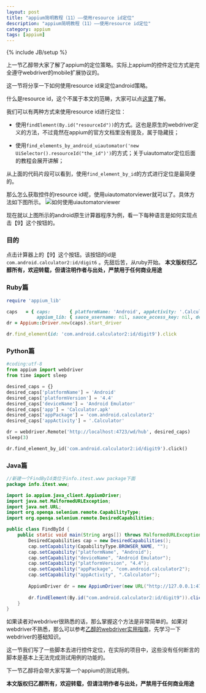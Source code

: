 ```yaml
---
layout: post
title: "appium简明教程（11）——使用resource id定位"
description: "appium简明教程（11）——使用resource id定位"
category: appium 
tags: [appium]
---
```

{% include JB/setup %}

上一节乙醇带大家了解了appium的定位策略。实际上appium的控件定位方式是完全遵守webdriver的mobile扩展协议的。

这一节将分享一下如何使用resource id来定位android策略。

什么是resource id，这个不属于本文的范畴，大家可以点[这里](http://developer.android.com/guide/topics/resources/accessing-resources.html)了解。

我们可以有两种方式来使用resource id进行定位：

* 使用```findElement(By.id("resourceId"))```的方式。这也是原生的webdriver定义的方法，不过竟然在appium的官方文档里没有提及，属于隐藏技；

* 使用```find_elements_by_android_uiautomator('new UiSelector().resourceId("the_id")')```的方式；关于uiautomator定位后面的教程会展开讲解；

从上面的代码片段可以看到，使用```find_element_by_id```的方式进行定位是最简便的。

那么怎么获取控件的resource id呢，使用uiautomatorviewer就可以了。具体方法如下图所示。
![如何使用uiautomatorviewer](http://images.cnitblog.com/i/146263/201406/282059351953586.gif)

现在就以上图所示的android原生计算器程序为例，看一下每种语言是如何实现点击【9】这个按钮的。

### 目的

点击计算器上的【9】这个按钮。该按钮的id是```com.android.calculator2:id/digit6``` 。先甜后苦，从ruby开始。
**本文版权归乙醇所有，欢迎转载，但请注明作者与出处，严禁用于任何商业用途**

### Ruby篇

```ruby
require 'appium_lib'

caps   = { caps:       { platformName: 'Android', appActivity: '.Calculator', appPackage: 'com.android.calculator2' },
           appium_lib: { sauce_username: nil, sauce_access_key: nil, debug: true} }
dr = Appium::Driver.new(caps).start_driver

dr.find_element(id: 'com.android.calculator2:id/digit9').click
```

### Python篇

```python
#coding:utf-8
from appium import webdriver
from time import sleep

desired_caps = {}
desired_caps['platformName'] = 'Android'
desired_caps['platformVersion'] = '4.4'
desired_caps['deviceName'] = 'Android Emulator'
desired_caps['app'] = 'Calculator.apk'
desired_caps['appPackage'] = 'com.android.calculator2'
desired_caps['appActivity'] = '.Calculator'

dr = webdriver.Remote('http://localhost:4723/wd/hub', desired_caps)
sleep(3)

dr.find_element_by_id('com.android.calculator2:id/digit9').click()

```


### Java篇

```java
//新建一个FindById类位于info.itest.www package下面
package info.itest.www;

import io.appium.java_client.AppiumDriver;
import java.net.MalformedURLException;
import java.net.URL;
import org.openqa.selenium.remote.CapabilityType;
import org.openqa.selenium.remote.DesiredCapabilities;

public class FindById {
	public static void main(String args[]) throws MalformedURLException {
		DesiredCapabilities cap = new DesiredCapabilities();
		cap.setCapability(CapabilityType.BROWSER_NAME, "");
		cap.setCapability("platformName", "Android");
		cap.setCapability("deviceName", "Android Emulator");
		cap.setCapability("platformVersion", "4.4");
		cap.setCapability("appPackage", "com.android.calculator2");
		cap.setCapability("appActivity", ".Calculator");
		
		AppiumDriver dr = new AppiumDriver(new URL("http://127.0.0.1:4723/wd/hub"), cap);
		
		dr.findElement(By.id("com.android.calculator2:id/digit9")).click();
	}
}

```

如果读者对webdriver很熟悉的话，那么掌握这个方法是非常简单的。如果对webdriver不熟悉，那么可以参考[乙醇的webdriver实用指南](https://github.com/easonhan007/webdriver_guide/blob/master/README.md)，先学习一下webdriver的基础知识。

这一节我们写了一些脚本去进行控件定位，在实际的项目中，这些没有任何断言的脚本是基本上无法完成测试用例的功能的。

下一节乙醇将会带大家写第一个appium的测试用例。

**本文版权归乙醇所有，欢迎转载，但请注明作者与出处，严禁用于任何商业用途**
